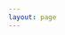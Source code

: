 ```yaml
---
layout: page
---
```


<script setup>

</script>

<style>

</style>

<VPTeamPage class="support_page">

</VPTeamPage>
